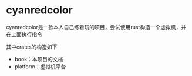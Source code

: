 # cyanredcolor

cyanredcolor是一款本人自己练着玩的项目，尝试使用rust构造一个虚拟机，并在上面执行指令

其中crates的构造如下

- book：本项目的文档
- platform：虚拟机平台
